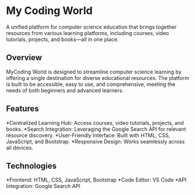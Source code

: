 # My Coding World
A unified platform for computer science education that brings together resources from various learning platforms, including courses, video tutorials, projects, and books—all in one place.

## Overview
MyCoding World is designed to streamline computer science learning by offering a single destination for diverse educational resources. The platform is built to be accessible, easy to use, and comprehensive, meeting the needs of both beginners and advanced learners.

## Features
*Centralized Learning Hub: Access courses, video tutorials, projects, and books.
*Search Integration: Leveraging the Google Search API for relevant resource discovery.
*User-Friendly Interface: Built with HTML, CSS, JavaScript, and Bootstrap.
*Responsive Design: Works seamlessly across all devices.
## Technologies
*Frontend: HTML, CSS, JavaScript, Bootstrap
*Code Editor: VS Code
*API Integration: Google Search API
